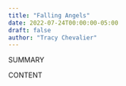 ```yaml
---
title: "Falling Angels"
date: 2022-07-24T00:00:00-05:00
draft: false
author: "Tracy Chevalier"
---
```


SUMMARY

<!--more-->

CONTENT